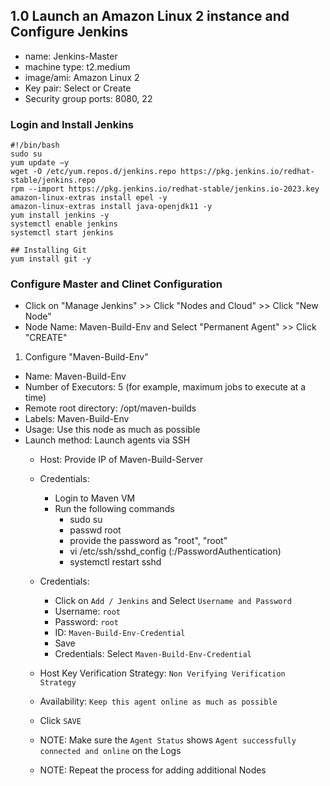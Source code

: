 ## 1.0 Launch an Amazon Linux 2 instance and Configure Jenkins
- name: Jenkins-Master
- machine type: t2.medium
- image/ami: Amazon Linux 2
- Key pair: Select or Create
- Security group ports: 8080, 22
 
 ### Login and Install Jenkins
 ```
#!/bin/bash
sudo su
yum update –y
wget -O /etc/yum.repos.d/jenkins.repo https://pkg.jenkins.io/redhat-stable/jenkins.repo
rpm --import https://pkg.jenkins.io/redhat-stable/jenkins.io-2023.key
amazon-linux-extras install epel -y
amazon-linux-extras install java-openjdk11 -y
yum install jenkins -y
systemctl enable jenkins
systemctl start jenkins

## Installing Git
yum install git -y
 ```

### Configure Master and Clinet Configuration
- Click on "Manage Jenkins" >> Click "Nodes and Cloud" >> Click "New Node"
- Node Name: Maven-Build-Env and Select "Permanent Agent" >> Click "CREATE"

1. Configure "Maven-Build-Env"
- Name:                  Maven-Build-Env
- Number of Executors:   5 (for example, maximum jobs to execute at a time)
- Remote root directory: /opt/maven-builds
- Labels:                Maven-Build-Env
- Usage:                 Use this node as much as possible
- Launch method:         Launch agents via SSH
    - Host:   Provide IP of Maven-Build-Server
    - Credentials: 
        - Login to Maven VM
        - Run the following commands
            - sudo su
            - passwd root
            - provide the password as "root", "root"
            - vi /etc/ssh/sshd_config       (:/PasswordAuthentication)
            - systemctl restart sshd
    - Credentials:
        - Click on `Add / Jenkins` and Select `Username and Password`
        - Username: `root`
        - Password: `root`
        - ID: `Maven-Build-Env-Credential`
        - Save
        - Credentials: Select `Maven-Build-Env-Credential`
    - Host Key Verification Strategy: `Non Verifying Verification Strategy`
    - Availability: `Keep this agent online as much as possible`
    - Click `SAVE`

    - NOTE: Make sure the `Agent Status` shows `Agent successfully connected and online` on the Logs
    - NOTE: Repeat the process for adding additional Nodes






